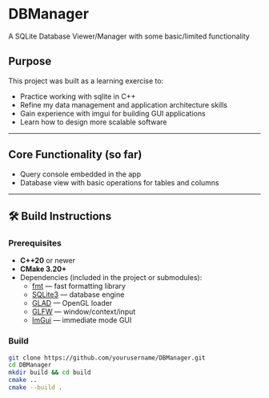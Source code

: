 # DBManager
A SQLite Database Viewer/Manager with some basic/limited functionality

##  Purpose
This project was built as a learning exercise to:
- Practice working with sqlite in C++
- Refine my data management and application architecture skills
- Gain experience with imgui for building GUI applications
- Learn how to design more scalable software

---

## Core Functionality (so far)
- Query console embedded in the app  
- Database view with basic operations for tables and columns  

---

## 🛠️ Build Instructions
### Prerequisites
- **C++20** or newer  
- **CMake 3.20+**  
- Dependencies (included in the project or submodules):  
  - [fmt](https://github.com/fmtlib/fmt) — fast formatting library  
  - [SQLite3](https://www.sqlite.org/) — database engine  
  - [GLAD](https://glad.dav1d.de/) — OpenGL loader  
  - [GLFW](https://www.glfw.org/) — window/context/input  
  - [ImGui](https://github.com/ocornut/imgui) — immediate mode GUI  

### Build
```bash
git clone https://github.com/yourusername/DBManager.git
cd DBManager
mkdir build && cd build
cmake ..
cmake --build .
